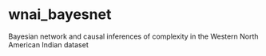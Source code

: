 # wnai_bayesnet
Bayesian network and causal inferences of complexity in the Western North American Indian dataset

